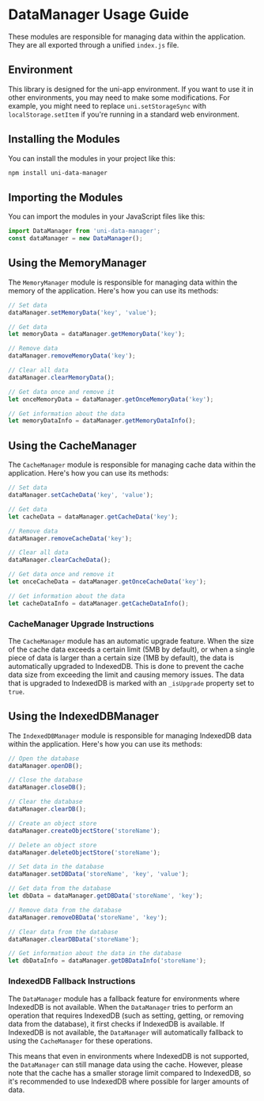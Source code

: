 # DataManager Usage Guide

These modules are responsible for managing data within the application. They are all exported through a unified `index.js` file.

## Environment

This library is designed for the uni-app environment. If you want to use it in other environments, you may need to make some modifications. For example, you might need to replace `uni.setStorageSync` with `localStorage.setItem` if you're running in a standard web environment.

## Installing the Modules

You can install the modules in your project like this:

```bash
npm install uni-data-manager
```

## Importing the Modules

You can import the modules in your JavaScript files like this:

```javascript
import DataManager from 'uni-data-manager';
const dataManager = new DataManager();
```

## Using the MemoryManager

The `MemoryManager` module is responsible for managing data within the memory of the application. Here's how you can use its methods:

```javascript
// Set data
dataManager.setMemoryData('key', 'value');

// Get data
let memoryData = dataManager.getMemoryData('key');

// Remove data
dataManager.removeMemoryData('key');

// Clear all data
dataManager.clearMemoryData();

// Get data once and remove it
let onceMemoryData = dataManager.getOnceMemoryData('key');

// Get information about the data
let memoryDataInfo = dataManager.getMemoryDataInfo();
```

## Using the CacheManager

The `CacheManager` module is responsible for managing cache data within the application. Here's how you can use its methods:

```javascript
// Set data
dataManager.setCacheData('key', 'value');

// Get data
let cacheData = dataManager.getCacheData('key');

// Remove data
dataManager.removeCacheData('key');

// Clear all data
dataManager.clearCacheData();

// Get data once and remove it
let onceCacheData = dataManager.getOnceCacheData('key');

// Get information about the data
let cacheDataInfo = dataManager.getCacheDataInfo();
```

### CacheManager Upgrade Instructions

The `CacheManager` module has an automatic upgrade feature. When the size of the cache data exceeds a certain limit (5MB by default), or when a single piece of data is larger than a certain size (1MB by default), the data is automatically upgraded to IndexedDB. This is done to prevent the cache data size from exceeding the limit and causing memory issues. The data that is upgraded to IndexedDB is marked with an `_isUpgrade` property set to `true`.

## Using the IndexedDBManager

The `IndexedDBManager` module is responsible for managing IndexedDB data within the application. Here's how you can use its methods:

```javascript
// Open the database
dataManager.openDB();

// Close the database
dataManager.closeDB();

// Clear the database
dataManager.clearDB();

// Create an object store
dataManager.createObjectStore('storeName');

// Delete an object store
dataManager.deleteObjectStore('storeName');

// Set data in the database
dataManager.setDBData('storeName', 'key', 'value');

// Get data from the database
let dbData = dataManager.getDBData('storeName', 'key');

// Remove data from the database
dataManager.removeDBData('storeName', 'key');

// Clear data from the database
dataManager.clearDBData('storeName');

// Get information about the data in the database
let dbDataInfo = dataManager.getDBDataInfo('storeName');
```

### IndexedDB Fallback Instructions

The `DataManager` module has a fallback feature for environments where IndexedDB is not available. When the `DataManager` tries to perform an operation that requires IndexedDB (such as setting, getting, or removing data from the database), it first checks if IndexedDB is available. If IndexedDB is not available, the `DataManager` will automatically fallback to using the `CacheManager` for these operations.

This means that even in environments where IndexedDB is not supported, the `DataManager` can still manage data using the cache. However, please note that the cache has a smaller storage limit compared to IndexedDB, so it's recommended to use IndexedDB where possible for larger amounts of data.
